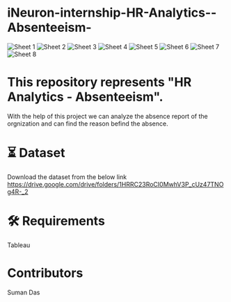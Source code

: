 # iNeuron-internship-HR-Analytics--Absenteeism-
![Sheet 1](https://user-images.githubusercontent.com/62763142/167666206-6176b2e9-b0ac-4eec-96df-ce6f122b668e.png)
![Sheet 2](https://user-images.githubusercontent.com/62763142/167666241-7b5e1074-d2f4-4c64-b2f4-091779a34851.png)
![Sheet 3](https://user-images.githubusercontent.com/62763142/167666280-71e7b980-209d-4b51-a32b-dd6c11b8ced0.png)
![Sheet 4](https://user-images.githubusercontent.com/62763142/167666325-c59ce669-7863-4537-9454-fbfa675aa23b.png)
![Sheet 5](https://user-images.githubusercontent.com/62763142/167666356-2ce8d735-6168-482a-b5d3-3f679bec6002.png)
![Sheet 6](https://user-images.githubusercontent.com/62763142/167666393-d54c809b-37f8-4d62-ad8d-6b9da1124ba9.png)
![Sheet 7](https://user-images.githubusercontent.com/62763142/167666432-2c9291a1-3e86-4b73-be71-ebf9ca34a0af.png)
![Sheet 8](https://user-images.githubusercontent.com/62763142/167666465-040ae398-08f3-4e75-a67c-90d0de9d58a0.png)

# This repository represents "HR Analytics - Absenteeism".

With the help of this project we can analyze the absence report of the orgnization and can find the reason befind the absence.

# ⏳ Dataset

Download the dataset from the below link
https://drive.google.com/drive/folders/1HRRC23RoCI0MwhV3P_cUz47TNOg4R-_2

# 🛠️ Requirements

Tableau

# Contributors 

Suman Das
